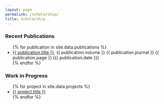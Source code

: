 ```yaml
---
layout: page
permalink: /scholarship/
title: Scholarship
---
```

<!-- Recent Publications -->
### Recent Publications
<ul>
{% for publication in site.data.publications %}
<li><a href="https://luckyjimjd.github.io/assets/pdf/{{ publication.pdf }}" target="_blank">{{ publication.title }}</a>, {{ publication.volume }} {{ publication.journal }} {{ publication.page }} ({{ publication.date }})</li>
{% endfor %}
</ul>

<!-- Work in Progress -->
### Work in Progress
<ul>
{% for project in site.data.projects %}
<li>
<a href="{{ project.osf }}">{{ project.title }}</a>
</li>
{% endfor %}
</ul>



